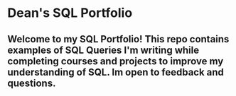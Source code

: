 # Dean's SQL Portfolio

## Welcome to my SQL Portfolio! This repo contains examples of SQL Queries I'm writing while completing courses and projects to improve my understanding of SQL. Im open to feedback and questions.
